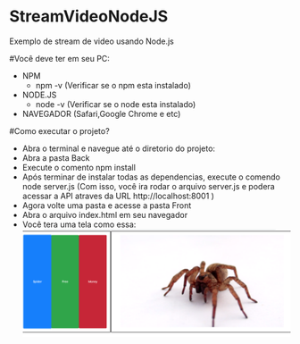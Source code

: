 # StreamVideoNodeJS
Exemplo de stream de video usando Node.js

#Você deve ter em seu PC:

- NPM
	- npm -v (Verificar se o npm esta instalado)
- NODE.JS
	- node -v (Verificar se o node esta instalado)
- NAVEGADOR (Safari,Google Chrome e etc)

#Como executar o projeto?

- Abra o terminal e navegue até o diretorio do projeto:
- Abra a pasta Back
- Execute o comento npm install
- Após terminar de instalar todas as dependencias, execute o comendo
 	 node server.js (Com isso, você ira rodar o arquivo server.js e podera acessar a API atraves da URL
 	 http://localhost:8001
 	 )
- Agora volte uma pasta e acesse a pasta Front
- Abra o arquivo index.html em seu navegador
- Você tera uma tela como essa:
![Index](screenshot/index.png)
